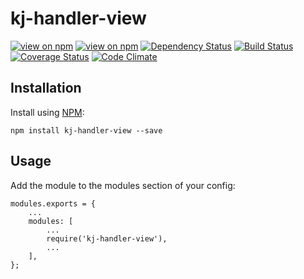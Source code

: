 # kj-handler-view
[![view on npm](http://img.shields.io/npm/v/kj-handler-view.svg)](https://www.npmjs.org/package/kj-handler-view)
[![view on npm](https://img.shields.io/npm/dm/kj-handler-view.svg)](https://www.npmjs.org/package/kj-handler-view)
[![Dependency Status](https://david-dm.org/ronelliott/kj-handler-view.svg)](https://david-dm.org/ronelliott/kj-handler-view)
[![Build Status](https://travis-ci.org/ronelliott/kj-handler-view.png)](https://travis-ci.org/ronelliott/kj-handler-view)
[![Coverage Status](https://coveralls.io/repos/ronelliott/kj-handler-view/badge.svg?branch=master)](https://coveralls.io/r/ronelliott/kj-handler-view?branch=master)
[![Code Climate](https://codeclimate.com/github/ronelliott/kj-handler-view/badges/gpa.svg)](https://codeclimate.com/github/ronelliott/kj-handler-view)


## Installation
Install using [NPM](https://github.com/isaacs/npm):

    npm install kj-handler-view --save


## Usage
Add the module to the modules section of your config:

    modules.exports = {
        ...
        modules: [
            ...
            require('kj-handler-view'),
            ...
        ],
    };
